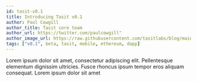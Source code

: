 ```yaml
---
id: tasit-v0.1
title: Introducing Tasit v0.1
author: Paul Cowgill
author_title: Tasit core team
author_url: https://twitter.com/paulcowgill"
author_image_url: https://raw.githubusercontent.com/tasitlabs/blog/main/static/img/PaulCowgill.jpg
tags: ["v0.1", beta, tasit, mobile, ethereum, dapp]
---
```


Lorem ipsum dolor sit amet, consectetur adipiscing elit. Pellentesque elementum dignissim ultricies. Fusce rhoncus ipsum tempor eros aliquam consequat. Lorem ipsum dolor sit amet
